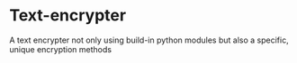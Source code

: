 # Text-encrypter
A text encrypter  not only using build-in python modules but also a specific, unique encryption methods
